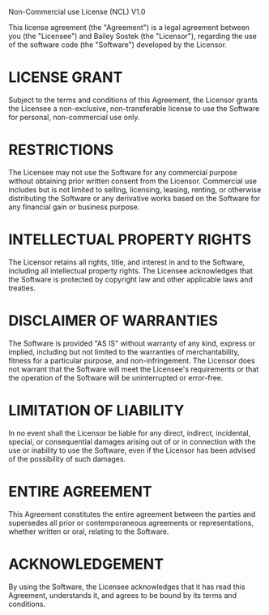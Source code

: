 Non-Commercial use License (NCL) V1.0

This license agreement (the "Agreement") is a legal agreement between you (the "Licensee") and Bailey Sostek (the "Licensor"), regarding the use of the software code (the "Software") developed by the Licensor.

# LICENSE GRANT
Subject to the terms and conditions of this Agreement, the Licensor grants the Licensee a non-exclusive, non-transferable license to use the Software for personal, non-commercial use only.

# RESTRICTIONS
The Licensee may not use the Software for any commercial purpose without obtaining prior written consent from the Licensor. Commercial use includes but is not limited to selling, licensing, leasing, renting, or otherwise distributing the Software or any derivative works based on the Software for any financial gain or business purpose.

# INTELLECTUAL PROPERTY RIGHTS
The Licensor retains all rights, title, and interest in and to the Software, including all intellectual property rights. The Licensee acknowledges that the Software is protected by copyright law and other applicable laws and treaties.

# DISCLAIMER OF WARRANTIES
The Software is provided "AS IS" without warranty of any kind, express or implied, including but not limited to the warranties of merchantability, fitness for a particular purpose, and non-infringement. The Licensor does not warrant that the Software will meet the Licensee's requirements or that the operation of the Software will be uninterrupted or error-free.

# LIMITATION OF LIABILITY
In no event shall the Licensor be liable for any direct, indirect, incidental, special, or consequential damages arising out of or in connection with the use or inability to use the Software, even if the Licensor has been advised of the possibility of such damages.

# ENTIRE AGREEMENT
This Agreement constitutes the entire agreement between the parties and supersedes all prior or contemporaneous agreements or representations, whether written or oral, relating to the Software.

# ACKNOWLEDGEMENT
By using the Software, the Licensee acknowledges that it has read this Agreement, understands it, and agrees to be bound by its terms and conditions.
